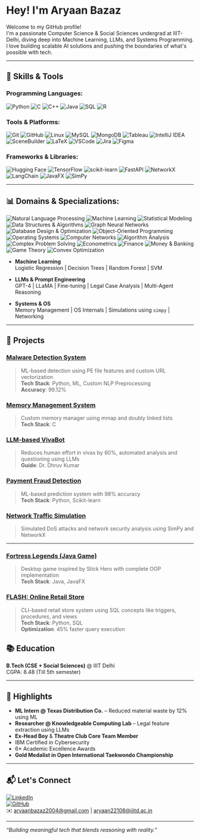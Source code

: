 
# Hey! I'm Aryaan Bazaz

Welcome to my GitHub profile!  
I'm a passionate Computer Science & Social Sciences undergrad at IIIT-Delhi, diving deep into Machine Learning, LLMs, and Systems Programming. I love building scalable AI solutions and pushing the boundaries of what's possible with tech.

---

## 🔧 Skills & Tools

### Programming Languages:
![Python](https://img.shields.io/badge/-Python-3776AB?style=flat&logo=python&logoColor=white)
![C](https://img.shields.io/badge/-C-00599C?style=flat&logo=c&logoColor=white)
![C++](https://img.shields.io/badge/-C++-00599C?style=flat&logo=c%2B%2B&logoColor=white)
![Java](https://img.shields.io/badge/-Java-007396?style=flat&logo=java&logoColor=white)
![SQL](https://img.shields.io/badge/-SQL-4479A1?style=flat&logo=mysql&logoColor=white)
![R](https://img.shields.io/badge/-R-276DC3?style=flat&logo=r&logoColor=white)


### Tools & Platforms:
![Git](https://img.shields.io/badge/-Git-F05032?style=flat&logo=git&logoColor=white)
![GitHub](https://img.shields.io/badge/-GitHub-181717?style=flat&logo=github)
![Linux](https://img.shields.io/badge/-Linux-FCC624?style=flat&logo=linux&logoColor=black)
![MySQL](https://img.shields.io/badge/-MySQL-4479A1?style=flat&logo=mysql&logoColor=white)
![MongoDB](https://img.shields.io/badge/-MongoDB-47A248?style=flat&logo=mongodb&logoColor=white)
![Tableau](https://img.shields.io/badge/-Tableau-E97627?style=flat&logo=tableau&logoColor=white)
![IntelliJ IDEA](https://img.shields.io/badge/-IntelliJ%20IDEA-000000?style=flat&logo=intellij-idea&logoColor=white)
![SceneBuilder](https://img.shields.io/badge/-SceneBuilder-3776AB?style=flat)
![LaTeX](https://img.shields.io/badge/-LaTeX-008080?style=flat&logo=latex&logoColor=white)
![VSCode](https://img.shields.io/badge/-VSCode-007ACC?style=flat&logo=visual-studio-code&logoColor=white)
![Jira](https://img.shields.io/badge/-Jira-0052CC?style=flat&logo=jira&logoColor=white)
![Figma](https://img.shields.io/badge/-Figma-F24E1E?style=flat&logo=figma&logoColor=white)


### Frameworks & Libraries:
![Hugging Face](https://img.shields.io/badge/-HuggingFace-FFD21F?style=flat&logo=huggingface&logoColor=black)
![TensorFlow](https://img.shields.io/badge/-TensorFlow-FF6F00?style=flat&logo=tensorflow&logoColor=white)
![scikit-learn](https://img.shields.io/badge/-Scikit--Learn-F7931E?style=flat&logo=scikitlearn&logoColor=white)
![FastAPI](https://img.shields.io/badge/-FastAPI-009688?style=flat&logo=fastapi&logoColor=white)
![NetworkX](https://img.shields.io/badge/-NetworkX-00AEEF?style=flat)
![LangChain](https://img.shields.io/badge/-LangChain-3B3B98?style=flat)
![JavaFX](https://img.shields.io/badge/-JavaFX-007396?style=flat)
![SimPy](https://img.shields.io/badge/-SimPy-3776AB?style=flat)

---

## 📊 Domains & Specializations:
![Natural Language Processing](https://img.shields.io/badge/-Natural%20Language%20Processing-8E44AD?style=flat)
![Machine Learning](https://img.shields.io/badge/-Machine%20Learning-27AE60?style=flat)
![Statistical Modeling](https://img.shields.io/badge/-Statistical%20Modeling-2980B9?style=flat)
![Data Structures & Algorithms](https://img.shields.io/badge/-Data%20Structures%20%26%20Algorithms-D35400?style=flat)
![Graph Neural Networks](https://img.shields.io/badge/-Graph%20Neural%20Networks-34495E?style=flat)
![Database Design & Optimization](https://img.shields.io/badge/-Database%20Design%20%26%20Optimization-C0392B?style=flat)
![Object-Oriented Programming](https://img.shields.io/badge/-Object--Oriented%20Programming-2C3E50?style=flat)
![Operating Systems](https://img.shields.io/badge/-Operating%20Systems-16A085?style=flat)
![Computer Networks](https://img.shields.io/badge/-Computer%20Networks-7F8C8D?style=flat)
![Algorithm Analysis](https://img.shields.io/badge/-Algorithm%20Analysis-E67E22?style=flat)
![Complex Problem Solving](https://img.shields.io/badge/-Complex%20Problem%20Solving-1ABC9C?style=flat)
![Econometrics](https://img.shields.io/badge/-Econometrics-2ECC71?style=flat)
![Finance](https://img.shields.io/badge/-Finance-3498DB?style=flat)
![Money & Banking](https://img.shields.io/badge/-Money%20%26%20Banking-9B59B6?style=flat)
![Game Theory](https://img.shields.io/badge/-Game%20Theory-34495E?style=flat)
![Convex Optimization](https://img.shields.io/badge/-Convex%20Optimization-E74C3C?style=flat)



- **Machine Learning**  
  Logistic Regression | Decision Trees | Random Forest | SVM

- **LLMs & Prompt Engineering**  
  GPT-4 | LLaMA | Fine-tuning | Legal Case Analysis | Multi-Agent Reasoning

- **Systems & OS**  
  Memory Management | OS Internals | Simulations using `simpy` | Networking

---

## 🧠 Projects

### [Malware Detection System](https://github.com/Aryaan-Bazaz/Malware-Detection-using-Machine-Learning)
> ML-based detection using PE file features and custom URL vectorization  
**Tech Stack**: Python, ML, Custom NLP Preprocessing  
**Accuracy**: 99.12%

### [Memory Management System](https://github.com/Aryaan-Bazaz/Memory_Management_System)
> Custom memory manager using mmap and doubly linked lists  
**Tech Stack**: C

### [LLM-based VivaBot](https://github.com/Aryaan-Bazaz)
> Reduces human effort in vivas by 60%, automated analysis and questioning using LLMs  
**Guide**: Dr. Dhruv Kumar

### [Payment Fraud Detection](https://github.com/snehaiiitd/Fraud_Prediction_GRP_24)
> ML-based prediction system with 98% accuracy  
**Tech Stack**: Python, Scikit-learn

### [Network Traffic Simulation](https://github.com/Aryaan-Bazaz/Network-Traffic-Simulation-and-Security-Analysis)
> Simulated DoS attacks and network security analysis using SimPy and NetworkX

---


### [Fortress Legends (Java Game)](https://github.com/Aryaan-Bazaz/Fortress-Legends_Desktop-game)
> Desktop game inspired by Stick Hero with complete OOP implementation  
**Tech Stack**: Java, JavaFX

### [FLASH: Online Retail Store](https://github.com/Aryaan-Bazaz/Flash_delivery_App_DBMS)
> CLI-based retail store system using SQL concepts like triggers, procedures, and views  
**Tech Stack**: Python, SQL  
**Optimization**: 45% faster query execution


## 📚 Education

**B.Tech (CSE + Social Sciences)** @ IIIT Delhi  
CGPA: 8.48 (Till 5th semester)

---

## 🏅 Highlights

- **ML Intern @ Texas Distribution Co.** – Reduced material waste by 12% using ML
- **Researcher @ Knowledgeable Computing Lab** – Legal feature extraction using LLMs
- **Ex-Head Boy** & **Theatre Club Core Team Member**
- IBM Certified in Cybersecurity
- 6× Academic Excellence Awards  
- **Gold Medalist in Open International Taekwondo Championship**

---

## 📬 Let's Connect

[![LinkedIn](https://img.shields.io/badge/-LinkedIn-blue?style=flat&logo=linkedin)](https://www.linkedin.com/in/aryaanbazaz2004/)  
[![GitHub](https://img.shields.io/badge/-GitHub-black?style=flat&logo=github)](https://github.com/Aryaan-Bazaz)  
✉️ aryaanbazaz2004@gmail.com | aryaan22108@iiitd.ac.in

---

_“Building meaningful tech that blends reasoning with reality.”_
